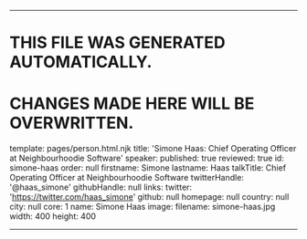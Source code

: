 ----

# THIS FILE WAS GENERATED AUTOMATICALLY.
# CHANGES MADE HERE WILL BE OVERWRITTEN.

template: pages/person.html.njk
title: 'Simone Haas: Chief Operating Officer at Neighbourhoodie Software'
speaker:
  published: true
  reviewed: true
  id: simone-haas
  order: null
  firstname: Simone
  lastname: Haas
  talkTitle: Chief Operating Officer at Neighbourhoodie Software
  twitterHandle: '@haas_simone'
  githubHandle: null
  links:
    twitter: 'https://twitter.com/haas_simone'
    github: null
    homepage: null
  country: null
  city: null
  core: 1
  name: Simone Haas
  image:
    filename: simone-haas.jpg
    width: 400
    height: 400

----

 